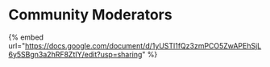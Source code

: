 # Community Moderators

{% embed url="https://docs.google.com/document/d/1yUSTl1fQz3zmPCO5ZwAPEhSjL6y5SBgn3a2hRF8ZtIY/edit?usp=sharing" %}
